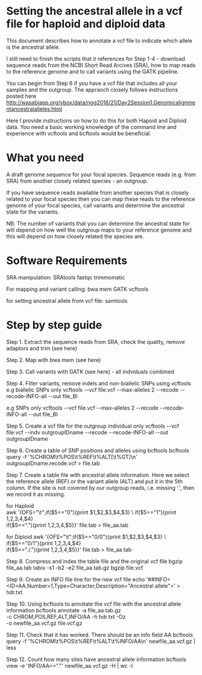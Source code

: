 # Setting the ancestral allele in a vcf file for haploid and diploid data
This document describes how to annotate a vcf file to indicate which allele is the ancestral allele. 

I still need to finish the scripts that it references for Step 1-4 - download sequence reads from the NCBI Short Read Arcives (SRA), how to map reads to the reference genome and to call variants using the GATK pipeline.

You can begin from Step 6 if you have a vcf file that includes all your samples and the outgroup. The appraoch closely follows instructions posted here 
http://wasabiapp.org/vbox/data/ngg2016/21/Day2Session1.Genomicalignmentancestralalleles.html

Here I provide instructions on how to do this for both Hapoid and Diploid data. You need a basic working knowledge of the command line and experience with vcftools and bcftools would be beneficial.

# What you need
A draft genome sequence for your focal species.
Sequence reads (e.g. from SRA) from another closely related species - an outgroup.

If you have sequence reads available from another species that is closely related to your focal species then you can map these reads to the reference genome of your focal species, call variants and determine the ancestral state for the variants.

NB: The number of variants that you can determine the ancestral state for will depend on how well the outgroup maps to your reference genome and this will depend on how closely related the species are.

# Software Requirements
SRA manipulation:
SRAtools
fastqc
trimmomatic

For mapping and variant calling: 
bwa mem
GATK
vcftools

for setting ancestral allele from vcf file:
samtools

# Step by step guide

Step 1. Extract the sequence reads from SRA, check the quality, remove adaptors and trim (see here)

Step 2. Map with bwa mem (see here)

Step 3. Call variants with GATK (see here) - all indviduals combined
	
Step 4. Filter variants, remove indels and non-biallelic SNPs using vcftools
e.g biallelic SNPs only
vcftools --vcf file.vcf  --max-alleles 2 --recode --recode-INFO-all --out file_BI

e.g SNPs only
vcftools --vcf file.vcf  --max-alleles 2 --recode --recode-INFO-all --out file_BI


Step 5. Create a vcf file for the outgroup individual only
vcftools --vcf file.vcf --indv outgroupIDname --recode --recode-INFO-all --out outgroupIDname

Step 6. Create a table of SNP positions and alleles using bcftools 
bcftools query -f '%CHROM\t%POS\t%REF\t%ALT[\t%GT]\n' outgroupIDname.recode.vcf  > file.tab

Step 7. Create a table file with ancestral allele information.
Here we select the reference allele (REF) or the variant allele (ALT) and put it in the 5th column. If the site is not covered by our outgroup reads, i.e. missing '.', then we record it as missing.

for Haploid    
awk '{OFS="\t";if($5=="0"){print $1,$2,$3,$4,$3} \
	if($5=="1"){print $1,$2,$3,$4,$4} \
	if($5=="."){print $1,$2,$3,$4,$5}}' file.tab > file_aa.tab


for Diploid
awk '{OFS="\t";if($5=="0/0"){print $1,$2,$3,$4,$3} \
	if($5=="0/1"){print $1,$2,$3,$4,$4} \
	if($5=="./."){print $1,$2,$3,$4,$5}}' file.tab > file_aa.tab
                  
   
Step 8. Compress and index the table file and the original vcf file
bgzip file_aa.tab
tabix -s1 -b2 -e2 file_aa.tab.gz
bgzip file.vcf

Step 9. Create an INFO file line for the new vcf file
echo '##INFO=<ID=AA,Number=1,Type=Character,Description="Ancestral allele">' > hdr.txt


Step 10. Using bcftools to annotate the vcf file with the ancestral allele information 
bcftools annotate -a file_aa.tab.gz \
 -c CHROM,POS,REF,ALT,INFO/AA -h hdr.txt -Oz \
 -o newfile_aa.vcf.gz file.vcf.gz


Step 11. Check that it has worked. There should be an info field AA
bcftools query -f '%CHROM\t%POS\t%REF\t%ALT\t%INFO/AA\n' newfile_aa.vcf.gz | less
               
Step 12. Count how many sites have ancestral allele information
bcftools view -e 'INFO/AA=="."' newfile_aa.vcf.gz -H | wc -l

